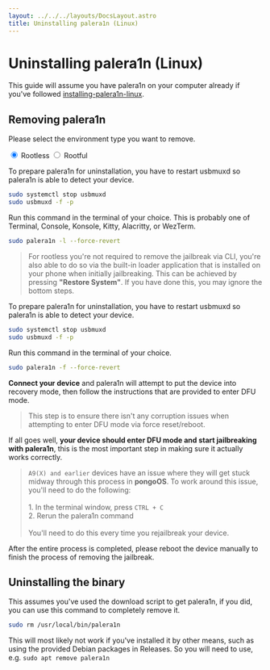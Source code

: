 ```yaml
---
layout: ../../../layouts/DocsLayout.astro
title: Uninstalling palera1n (Linux)
---
```


# Uninstalling palera1n (Linux)
This guide will assume you have palera1n on your computer already if you've followed [installing-palera1n-linux](/docs/get-started/installing-palera1n-linux).

## Removing palera1n
Please select the environment type you want to remove.

<tab-container>
    <input type="radio" id="tabToggle01" name="tabs" value="1" checked />
    <label for="tabToggle01" checked="checked">Rootless</label>
    <input type="radio" id="tabToggle02" name="tabs" value="2" />
    <label for="tabToggle02">Rootful</label>
    <tab-content>
<MarkdownRenderer class="docs-stuff">

To prepare palera1n for uninstallation, you have to restart usbmuxd so palera1n is able to detect your device.

```sh
sudo systemctl stop usbmuxd
sudo usbmuxd -f -p
```

Run this command in the terminal of your choice. This is probably one of Terminal, Console, Konsole, Kitty, Alacritty, or WezTerm.

```sh
sudo palera1n -l --force-revert
```

> For rootless you're not required to remove the jailbreak via CLI, you're also able to do so via the built-in loader application that is installed on your phone when initially jailbreaking. This can be achieved by pressing **"Restore System"**. If you have done this, you may ignore the bottom steps.

</MarkdownRenderer>
    </tab-content>
    <tab-content>
<MarkdownRenderer class="docs-stuff">

To prepare palera1n for uninstallation, you have to restart usbmuxd so palera1n is able to detect your device.

```sh
sudo systemctl stop usbmuxd
sudo usbmuxd -f -p
```

Run this command in the terminal of your choice.

```sh
sudo palera1n -f --force-revert
```

</MarkdownRenderer>
    </tab-content>
</tab-container>

**Connect your device** and palera1n will attempt to put the device into recovery mode, then follow the instructions that are provided to enter DFU mode.

> This step is to ensure there isn't any corruption issues when attempting to enter DFU mode via force reset/reboot.

If all goes well, **your device should enter DFU mode and start jailbreaking with palera1n**, this is the most important step in making sure it actually works correctly.

> `A9(X) and earlier` devices have an issue where they will get stuck midway through this process in **pongoOS**. To work around this issue, you'll need to do the following:<br/><br/>1. In the terminal window, press `CTRL + C`<br/>2. Rerun the palera1n command<br/><br/>You'll need to do this every time you rejailbreak your device.

After the entire process is completed, please reboot the device manually to finish the process of removing the jailbreak.

## Uninstalling the binary

This assumes you've used the download script to get palera1n, if you did, you can use this command to completely remove it.
```sh
sudo rm /usr/local/bin/palera1n
```

<p class="markdown-warning">
This will most likely not work if you've installed it by other means, such as using the provided Debian packages in Releases. So you will need to use, e.g. <code>sudo apt remove palera1n</code>
</p>